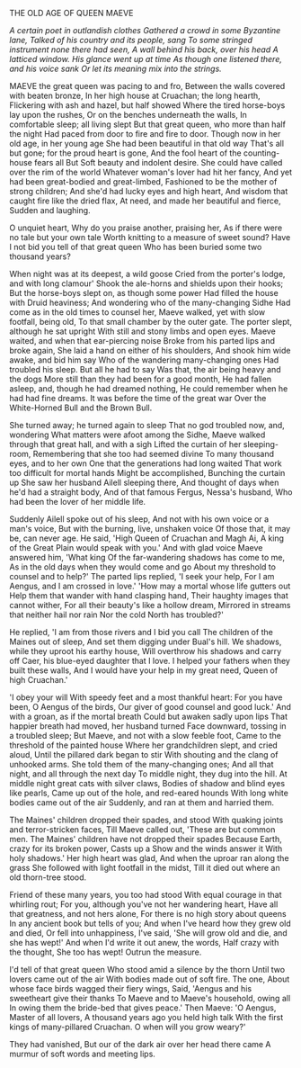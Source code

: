 THE OLD AGE OF QUEEN MAEVE

*A certain poet in outlandish clothes*
*Gathered a crowd in some Byzantine lane,*
*Talked of his country and its people, sang*
*To some stringed instrument none there had seen,*
*A wall behind his back, over his head*
*A latticed window.  His glance went up at time*
*As though one listened there, and his voice sank*
*Or let its meaning mix into the strings.*

MAEVE the great queen was pacing to and fro,
Between the walls covered with beaten bronze,
In her high house at Cruachan; the long hearth,
Flickering with ash and hazel, but half showed
Where the tired horse-boys lay upon the rushes,
Or on the benches underneath the walls,
In comfortable sleep; all living slept
But that great queen, who more than half the night
Had paced from door to fire and fire to door.
Though now in her old age, in her young age
She had been beautiful in that old way
That's all but gone; for the proud heart is gone,
And the fool heart of the counting-house fears all
But Soft beauty and indolent desire.
She could have called over the rim of the world
Whatever woman's lover had hit her fancy,
And yet had been great-bodied and great-limbed,
Fashioned to be the mother of strong children;
And she'd had lucky eyes and high heart,
And wisdom that caught fire like the dried flax,
At need, and made her beautiful and fierce,
Sudden and laughing.

O unquiet heart,
Why do you praise another, praising her,
As if there were no tale but your own tale
Worth knitting to a measure of sweet sound?
Have I not bid you tell of that great queen
Who has been buried some two thousand years?

When night was at its deepest, a wild goose
Cried from the porter's lodge, and with long clamour'
Shook the ale-horns and shields upon their hooks;
But the horse-boys slept on, as though some power
Had filled the house with Druid heaviness;
And wondering who of the many-changing Sidhe
Had come as in the old times to counsel her,
Maeve walked, yet with slow footfall, being old,
To that small chamber by the outer gate.
The porter slept, although he sat upright
With still and stony limbs and open eyes.
Maeve waited, and when that ear-piercing noise
Broke from his parted lips and broke again,
She laid a hand on either of his shoulders,
And shook him wide awake, and bid him say
Who of the wandering many-changing ones
Had troubled his sleep.  But all he had to say
Was that, the air being heavy and the dogs
More still than they had been for a good month,
He had fallen asleep, and, though he had dreamed
nothing,
He could remember when he had had fine dreams.
It was before the time of the great war
Over the White-Horned Bull and the Brown Bull.

She turned away; he turned again to sleep
That no god troubled now, and, wondering
What matters were afoot among the Sidhe,
Maeve walked through that great hall, and with a sigh
Lifted the curtain of her sleeping-room,
Remembering that she too had seemed divine
To many thousand eyes, and to her own
One that the generations had long waited
That work too difficult for mortal hands
Might be accomplished, Bunching the curtain up
She saw her husband Ailell sleeping there,
And thought of days when he'd had a straight body,
And of that famous Fergus, Nessa's husband,
Who had been the lover of her middle life.

Suddenly Ailell spoke out of his sleep,
And not with his own voice or a man's voice,
But with the burning, live, unshaken voice
Of those that, it may be, can never age.
He said, 'High Queen of Cruachan and Magh Ai,
A king of the Great Plain would speak with you.'
And with glad voice Maeve answered him, 'What king
Of the far-wandering shadows has come to me,
As in the old days when they would come and go
About my threshold to counsel and to help?'
The parted lips replied, 'I seek your help,
For I am Aengus, and I am crossed in love.'
'How may a mortal whose life gutters out
Help them that wander with hand clasping hand,
Their haughty images that cannot wither,
For all their beauty's like a hollow dream,
Mirrored in streams that neither hail nor rain
Nor the cold North has troubled?'

He replied,
'I am from those rivers and I bid you call
The children of the Maines out of sleep,
And set them digging under Bual's hill.
We shadows, while they uproot his earthy house,
Will overthrow his shadows and carry off
Caer, his blue-eyed daughter that I love.
I helped your fathers when they built these walls,
And I would have your help in my great need,
Queen of high Cruachan.'

'I obey your will
With speedy feet and a most thankful heart:
For you have been, O Aengus of the birds,
Our giver of good counsel and good luck.'
And with a groan, as if the mortal breath
Could but awaken sadly upon lips
That happier breath had moved, her husband turned
Face downward, tossing in a troubled sleep;
But Maeve, and not with a slow feeble foot,
Came to the threshold of the painted house
Where her grandchildren slept, and cried aloud,
Until the pillared dark began to stir
With shouting and the clang of unhooked arms.
She told them of the many-changing ones;
And all that night, and all through the next day
To middle night, they dug into the hill.
At middle night great cats with silver claws,
Bodies of shadow and blind eyes like pearls,
Came up out of the hole, and red-eared hounds
With long white bodies came out of the air
Suddenly, and ran at them and harried them.

The Maines' children dropped their spades, and stood
With quaking joints and terror-stricken faces,
Till Maeve called out, 'These are but common men.
The Maines' children have not dropped their spades
Because Earth, crazy for its broken power,
Casts up a Show and the winds answer it
With holy shadows.' Her high heart was glad,
And when the uproar ran along the grass
She followed with light footfall in the midst,
Till it died out where an old thorn-tree stood.

Friend of these many years, you too had stood
With equal courage in that whirling rout;
For you, although you've not her wandering heart,
Have all that greatness, and not hers alone,
For there is no high story about queens
In any ancient book but tells of you;
And when I've heard how they grew old and died,
Or fell into unhappiness, I've said,
'She will grow old and die, and she has wept!'
And when I'd write it out anew, the words,
Half crazy with the thought, She too has wept!
Outrun the measure.

I'd tell of that great queen
Who stood amid a silence by the thorn
Until two lovers came out of the air
With bodies made out of soft fire.  The one,
About whose face birds wagged their fiery wings,
Said, 'Aengus and his sweetheart give their thanks
To Maeve and to Maeve's household, owing all
In owing them the bride-bed that gives peace.'
Then Maeve:  'O Aengus, Master of all lovers,
A thousand years ago you held high talk
With the first kings of many-pillared Cruachan.
O when will you grow weary?'

They had vanished,
But our of the dark air over her head there came
A murmur of soft words and meeting lips.
